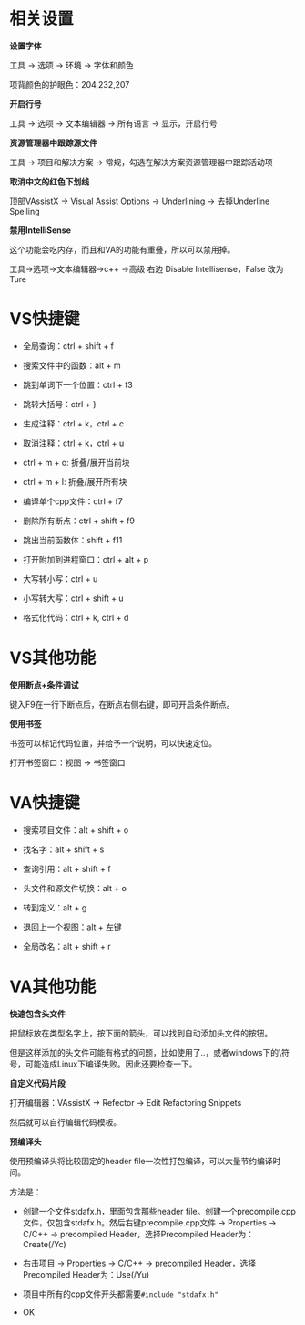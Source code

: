 # 相关设置

**设置字体**

工具 -> 选项 -> 环境 -> 字体和颜色

项背颜色的护眼色：204,232,207

**开启行号**

工具 -> 选项 -> 文本编辑器 -> 所有语言 -> 显示，开启行号

**资源管理器中跟踪源文件**

工具 -> 项目和解决方案 -> 常规，勾选在解决方案资源管理器中跟踪活动项

**取消中文的红色下划线**

顶部VAssistX -> Visual Assist Options -> Underlining -> 去掉Underline Spelling

**禁用IntelliSense**

这个功能会吃内存，而且和VA的功能有重叠，所以可以禁用掉。

工具->选项->文本编辑器->c++ ->高级 右边 Disable Intellisense，False 改为 Ture

# VS快捷键

- 全局查询：ctrl + shift + f

- 搜索文件中的函数：alt + m

- 跳到单词下一个位置：ctrl + f3

- 跳转大括号：ctrl + }

- 生成注释：ctrl + k，ctrl + c

- 取消注释：ctrl + k，ctrl + u

- ctrl + m + o: 折叠/展开当前块

- ctrl + m + l: 折叠/展开所有块

- 编译单个cpp文件：ctrl + f7

- 删除所有断点：ctrl + shift + f9

- 跳出当前函数体：shift + f11

- 打开附加到进程窗口：ctrl + alt + p

- 大写转小写：ctrl + u

- 小写转大写：ctrl + shift + u

- 格式化代码：ctrl + k, ctrl + d

# VS其他功能

**使用断点+条件调试**

键入F9在一行下断点后，在断点右侧右键，即可开启条件断点。

**使用书签**

书签可以标记代码位置，并给予一个说明，可以快速定位。

打开书签窗口：视图 -> 书签窗口

# VA快捷键

- 搜索项目文件：alt + shift + o

- 找名字：alt + shift + s

- 查询引用：alt + shift + f

- 头文件和源文件切换：alt + o

- 转到定义：alt + g

- 退回上一个视图：alt + 左键

- 全局改名：alt + shift + r

# VA其他功能

**快速包含头文件**

把鼠标放在类型名字上，按下面的箭头，可以找到自动添加头文件的按钮。

但是这样添加的头文件可能有格式的问题，比如使用了..，或者windows下的\符号，可能造成Linux下编译失败。因此还要检查一下。

**自定义代码片段**

打开编辑器：VAssistX -> Refector -> Edit Refactoring Snippets

然后就可以自行编辑代码模板。

**预编译头**

使用预编译头将比较固定的header file一次性打包编译，可以大量节约编译时间。

方法是：

- 创建一个文件stdafx.h，里面包含那些header file。创建一个precompile.cpp文件，仅包含stdafx.h。然后右键precompile.cpp文件 -> Properties -> C/C++ -> precompiled Header，选择Precompiled Header为：Create(/Yc)

- 右击项目 -> Properties -> C/C++ -> precompiled Header，选择Precompiled Header为：Use(/Yu)

- 项目中所有的cpp文件开头都需要`#include "stdafx.h"`

- OK